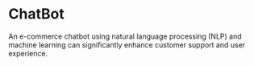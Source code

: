 # ChatBot
An e-commerce chatbot using natural language processing (NLP) and machine learning can significantly enhance customer support and user experience. 
